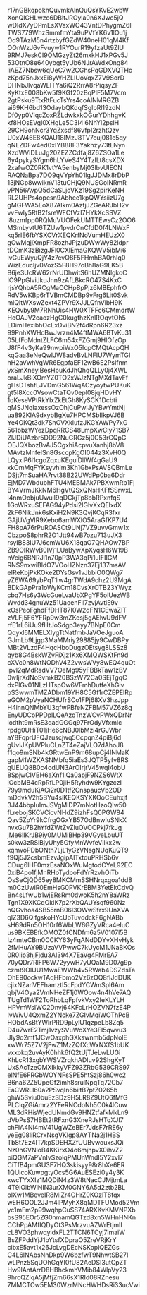 r17nGBkqpokhQuvmkAlnQuQsYKvE2wbW
XonQlGHLwzo6DBltJROyla0n6XJwc5jQ
wDIdX7yDPmEsXVaxWO43VntDPhygmZ6l
TWS779WhzSmmfmYta9uPVfYK6v1lOu1j
Od9TAzM5n4rtzbyfGZdW40neH01qM4Kf
OOnWzJ6vFvuyw1RYOurR19yfzaUt9ZlU
9RMJ7eskCI9OMGzyZt26mxkHJ1xPGv5J
53OtnO8e640ybgt5yUb6NJrAWdxOng84
liAEZ7Nbsw6qUeC7w2CGhsPqGDXVQTHc
zKpd75nJxxEi8yWHZLIUoVqxZ7V9SorD
DHNbJlvqaWEITYa6iQ2RrrA8rPiqsyZF
KyKtxE008bKw5f9KGf20zBqPIF5M7Vcm
2gtPsku9TtxRtFucTsYrs4coAlNMRGZB
ai69KH6bd13OdaybQKdqfSglbRl19zdN
Df0yp0VIqcZoxRZLdwkxkOGurYDhhgvK
kf8HOsEVgI0XHgLe5C3I4i6NhYl2pslH
29CH9ohNcr3YqZxsdf86vfpI2rzhtQzv
U0xW46E8KQAU18IMzJ8TV7cuj081c5qy
qNLZDFw4ed0xIYB88F3Yakhzy73tLNyn
XzdWVIDLuJg20ZEZZCdfaj8Z6ZSOa1Le
6y4pykySYgm6hLYVeS4Y4TzILt8csXDX
2xafwOZ0RK1vtYA5enbyMj03lbvUIECN
RAQNaBpa7DO9qVYpYh01lgJJDMx8rDbP
13jNGp8wwiknV13tuCHjQ9NUSGolNRmR
yPN56AvpQ5dCaSLjoVKz19Sg2pirKeNH
RL2UHPs4opesn9Abhee1kpQWYsiizU7g
gMGFWA5EoX87AIkm0AztjJZGeARJbH2v
vvFwly5RtB2fsreWFCfVzI7HYkXcSSVZ
l8uzmfpp0RQMuVUOFekUMTTEwsCz2OO6
MSmLyvtU6TZUw1pvdrCnCfdD0f4LNWxF
kq5rlE6fbYSXOVrXEQKrfNoVumHEUzX0
gCwMqjiXmpFR8ozhJPjzuDWwWy82ldpr
tDCmK3zBizgJFl0CXlEmaGKQWV5ibMi6
ivGuEWyuQjY4z7evQ8F5FHmhBA0rhIq0
WizEducIjv0VozS5F8H97oBh8aG9LK5B
B6je3UcRW62rNrUDhwitS6hUZMNlgkoC
IO9PpGlviJkuJnn9zAfLBkcRO47S4KxC
rjsYQhbA5RCgMaCCHpBpPjz6MBEphfrO
RdV5wKBp6rTVBmCMDBp9vFrg6Lit0Svk
mlQltWXswZext4ZPVr9XJJLQfnVlbH9K
KEQvby9M7RNhUis4HW0XTFFc6CMmdrtW
HoOAJV2caozHgC0kugthzKnlROqvtOh5
LDimHexibhOcExDviBN2f4dRpn6R23xz
99PnhXWHcBwJvrzn4M4ftMWA6BTvKu31
05LfFoMdntZLFC6m54xFZGmj9HIOfzOp
J8fF4v3yKa99nwpiWxO5IqpCMQtAcpQH
kqGaa3eNeQwlJW8advBvLNFIU7WymTGI
hH2aVwhVgWR6EgpfaEF12wB6E2PsIfnm
yxSmXneyiBesHpuKdJhQhqQLLy0j4XWL
oraLJkBiXOmYZ0TO2xWJzNTgMXdTavFf
gHsDTshfLJVDmG561WqACzyoytwPUKuK
gt5I8Xcc0VsowCtaTQv0epl08jqHDvHY
1qKeseVPtRkYlxZkEtGh8KySCK1Dcbti
qMSJNqIaxessOzOhjCuPwiJyYBwYmtNj
ua892KIA9dxybBgXu7HPCMSbIIkpVJ6B
Ye4OKQt3dk7ShOVXklufzJKGYAWPy7xG
561bbzWYezDpqRRCS48LmpXwCly71SB7
ZlJDiUAzbr5DD92NuGRGz5j0C53rCQpG
OEJQXbozBvAJ5CgxhiAcpvuXanhj8bV8
MAvtzMnfeISn8GsccpKgOI044z3XvH0Q
LQyxlP6l1cgoZqxuKEgulDllWf4gGaU9
xkOmMqFYKsyvhIm3Kh1GbxPsAVSQBmLe
DSjt7mSuaHA7rvt38B22UWdPp0ba6Ddr
EjMD7WbdubhFTU4MEBMAk7PBXwmRb1Fj
BY4VrmJKkNM6HgVtQSxQNsHKFfSSrwxL
i4nmOobjuUwuiI9qDCkjTp8bbRPxnfqS
1GoWRxuSEFAG94yPdsi2IGlvXxQElxdX
2kF6NikJnk6sKxiH2N9K3QvjKCqR3fxr
GAjUVgVlR9Xebo6amWXlO5AraGfKP7U4
FH8pA76rPuROASCt9UNj7VZ9uvvGmw1x
CbzpoS8phrR2O1Jtt94wB7ozu713uJX3
rsyIB83IU7J6cmWU6X18qaO7QHAOw7BP
ZB9OIRWvB0IVj1LUaBywXpXyqsH6W19B
nVcig6BNRJl1n70pP3WA3qPi1uIFIIGM
RNS9nxwiBldO7VOoHZNzn37Ej137msAV
eIReKbjPkKOke2DYsGsv1vJbbiO0QWg7
yZ6WA69ybPqT1iw4grTWdA9chz2U9MgA
BDkGApPra1oWyKCm18CvsXrOTB23YWyz
cbq7Hs6y3WcGueLvaUbXPgYF5oiUezWB
Wvdd34gnuWz51UaoenFil7zvjAvtiE9v
xOsPeoFghdFfDHT87I0W2dFN1CEwaZlT
zVLFj5F6YFRp9w3mZKesj5gAElwU9dFV
rfE1rL6iUu9fHtJoSdgp3eyy7BNpE0Cm
Qqyxl6MMELXIygTtNatfmbJaVOeJguoA
GJmLb9Ljgp3MaMMriy29885jy9CwDBPy
MBt2VLzdF4HqcHboDugzOEtsyg8LSSz8
qyb8G4BskWZvFiXjz1Kx6XMQWSKtFn9d
cXVc0n8WtNODhV4Z2vwsWVy8wEQ4quOt
ipvl2qMdRadVV7OeMg95yFBBkTaw1zBV
0wIjrXdNoSvmkB20BSzW72Ca0SEjTgqC
dxPlGv01NLzHTspOw6VFmhDutfeXhGiv
pS3wwmTMZADbm19YH8C5Gf1rCZEPElRp
eGOM2pVyaNCHUfrSCo1FPj68XV3hzJpp
H4innQNMbYU3qfwPBfeNZFBM57VZ6z8g
EnyUDCoPPDplLQeAzqTnzWCvPWxQDrNr
lodtht9mRsE3qadGGGq97FrOdyVfxmlc
rpdg0UHiT01jHe6cNBJ0lbMzi4rGJWbr
aY8FqprUFQJzuscjwq5CcpqnZ4piBj6d
gUvlJKpUVPluCLnZT4eZajVLO7dAhoJ8
f1qo9mSNb4kGRtwEnP9m68upCj4INMaK
gapM1WZKASNMbfq5iaEs3JQTP5yfv8RS
gUEUQ8B0c4odUN3ArOIrjrV45wqI4obU
8SpjwCIVBH6aXnf1iQa0apjF9NZS6WtX
iOcbMB4cRpRfLP0jiH5Ryhdw9KYgzczI
79y9mduKjACi2r0D1tf2CnspaucVb2OD
mDdvkV2h5BYu4siKEQKSYXKOoCEuhxjf
3J44bbpIuImJSVgMlDP7mNotHzoQIw50
fLrebojSKCVCicvNHdZ9izhFsQ0PGW84
Qav5ZpYr9kCfrgOGxYB57OdBnwIuSNkX
nvxGu7B2hYfdZWtZvZluOVOCPkj7fkJg
jMe6lIKrJB9iy0MUMiBHp39VGyeLbuUT
s0kw3zRSiBjyUhy5GfyMnWvfeVllkx2w
xqmvoPDbONth7LjL1yGzVNsgNUqKuQT9
f9Qj5J2csbmEzvJgipAlTxtduPRHSb6v
CDug6lHF0mzEsaNOxWuMgtodCYeL92EC
0xiB4po1fjMnRHoTydpoFdYrRzvhOiTb
OsSeCjQD65ey8MKCMmSSHNrqxgoa1dd8
m0CzUwiR0EmHsG0PVKrEBM3YetEkCdvQ
Bn4sLfwUb1wjERsRm0dwoK5h2nY8aWRz
Tgn1X9XKCqOkIK7p2rXbQAUYsqf960Nz
nQGvhoa4SB55rnB06l3OWwSfrx9UnXVA
qlZ3D6QifgskoHYcUbTuvddckF6gNABb
sH69dRn5OH10rf6WbLW6GZyVRca4eIuC
us9BKEBEfkOMOZ0fCNDfm6z5V0107l5B
Iz4mteCBm0CCKY63yFqANdDDYvXHvHyk
2fMHuAY9BUzaVVPwwC7kUycM1JNaBKOs
0R0Iip3hjFjdu3AI394X7EaVg4FMrEA7
70yQDr7RlFP6W72yywH7yUQaM9D07g9p
czmt9OIUU1MwaEWWb4v5RWab4DSZdsTa
OhE90ockwTAqHFbmo2Vz6zOQ8fIJdDUK
cjixNZanVEFhamztl5cFpdYCWmSpI6Am
qbjV4Oya2VmNHeZF1j0WOow4n4hVe7AQ
TUgTd1WF2ToRhbLqFpfvkVxy2IeKLYLH
HPVmWsIWC2Dnvj64KFcLrHOZVN7fzE4P
IvWivU4QxmZ2YNcke7ZGIvMqiWOThPcB
HObdAsBtYWlrPRD9pLylU1qzpeLb8Zq5
D4u7wrE2Tmj1vzySVuWoXYe3FI5qwvu3
JIy9o2mt1JCwOaxphGXkswnmb5dpNolE
xwWr75Z7V2jFwZ1MzZQfXcWxNXfS1bUK
vxxokq2uvAyK0hhk6fQ2tUjTJeLwLUGi
KhLcR13xgbYWSVZrqkhADIuv92ShgKyT
UxSAcTzeOMXIkkyVFZ93ZRbG539CRS97
elNfE6FRGbWOYNFsSPE5htSzj86h0wc2
B6na62Z5UpeGf2imh8srulNpqTq72Cb7
EaCWRLl60a2PSvqIn6biitB7ptZ0265b
ghW5Sviu0buEzSDz9H5LR8Z9UtQ6fMfG
PLCIqZGiAmrz2YFeRNCdoNh5C0k4lCuw
ML3dRHisWjedUNmdGv9HNZtfafkMkLn9
dVbPsS7HBEt2tRFxnG3XneRJsHTqXJI7
chFIA4Nl4mV41UgWZeBEr7JdsF7rRE6y
yeEg08liRCrxNsgVKlgp8AYTNa2j1HBS
Tb8t7Ez4IT7kpSDEHXZfUUBvwouxsJQi
Nz0hGVNloB4KKirxO4o6mjhpvX0ihvZ2
piQGM7aPVnIvSzolqPMUnWndI5Y2xvl7
CiTfB4pmGU3F7HQ3skisyy98r8hXe6ER
1QUicoKuwpgtyOcs5G6AuESEzi0y4y3K
xwcTYxXIz1MQDiN4z3W8tNacCJMjtmLa
4T9iOibWlNIN3urXM0GNY6A5d2ztb2BL
olXw1MBeveIR8MiZr4GHrZ0KOzlT8fqx
wEH6OOL2JJm4lPMyhX8qMDTFUMod52Vm
yc1mFm2p99wqhpCuSS74ARXKvKMVNPXb
bsS95EOr5ZG0nmamQGTzd8xn5WHnHNKn
CChPpAMfIQDyOt3PsMrzvuAZWrEtjmlI
cL8VO3phwqyidxFL2TTCN6TCyj7imaiW
BsZFPddYjJ1bYtsfXDpraO5ZreVRjKrY
cibxE5avt1x26JcLvgDEcNSKoplQEZGs
C4L6lNAbsNnDkp9W6bzfwT9NhwtSB27I
wLPnz5SqUOhGqYI0fU82AeDSI3utCpZT
Hw9lAntArrD8HBhckmhVMib84WlpVy23
9hrcQZIqA5jMfjZm66sX1RId08RZnesu
7MMCTOw5EM30WzrMNcHWHDsRi33ucVwi
